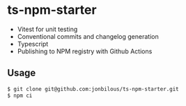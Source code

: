 # ts-npm-starter

- Vitest for unit testing
- Conventional commits and changelog generation
- Typescript
- Publishing to NPM registry with Github Actions

## Usage

```bash
$ git clone git@github.com:jonbilous/ts-npm-starter.git
$ npm ci
```
